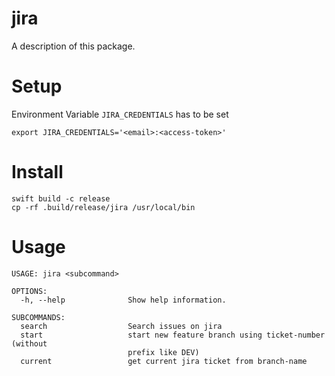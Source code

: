 # jira

A description of this package.

# Setup
Environment Variable `JIRA_CREDENTIALS` has to be set

```
export JIRA_CREDENTIALS='<email>:<access-token>'
```

# Install
```
swift build -c release
cp -rf .build/release/jira /usr/local/bin
```

# Usage
```
USAGE: jira <subcommand>

OPTIONS:
  -h, --help              Show help information.

SUBCOMMANDS:
  search                  Search issues on jira
  start                   start new feature branch using ticket-number (without
                          prefix like DEV)
  current                 get current jira ticket from branch-name


```